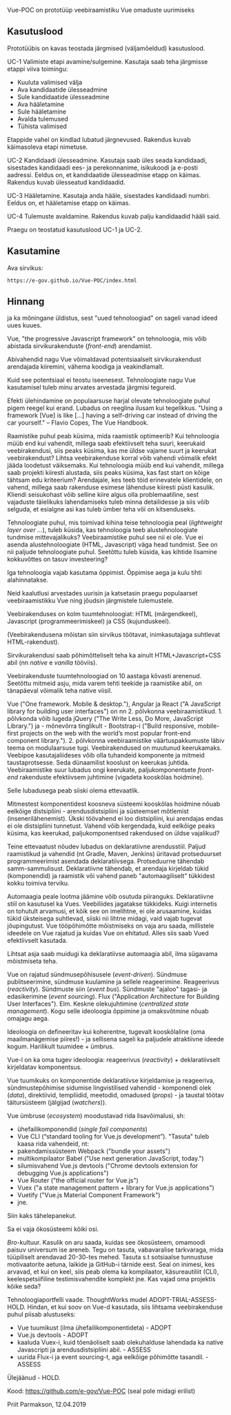 Vue-POC on prototüüp veebiraamistiku Vue omaduste uurimiseks

## Kasutuslood

Prototüübis on kavas teostada järgmised (väljamõeldud) kasutuslood.

UC-1 Valimiste etapi avamine/sulgemine. Kasutaja saab teha järgmisse etappi viiva toimingu:

- Kuuluta valimised välja
- Ava kandidaatide ülesseadmine
- Sule kandidaatide ülesseadmine
- Ava hääletamine
- Sule hääletamine
- Avalda tulemused
- Tühista valimised

Etappide vahel on kindlad lubatud järgnevused. Rakendus kuvab käimasoleva etapi nimetuse.

UC-2 Kandidaadi ülesseadmine. Kasutaja saab üles seada kandidaadi, sisestades kandidaadi ees- ja perekonnanime, isikukoodi ja e-posti aadressi. Eeldus on, et kandidaatide ülesseadmise etapp on käimas. Rakendus kuvab ülesseatud kandidaadid.

UC-3 Hääletamine. Kasutaja anda hääle, sisestades kandidaadi numbri. Eeldus on, et hääletamise etapp on käimas.

UC-4 Tulemuste avaldamine. Rakendus kuvab palju kandidaadid hääli said.

Praegu on teostatud kasutuslood UC-1 ja UC-2.

## Kasutamine

Ava sirvikus: 

`https://e-gov.github.io/Vue-POC/index.html`

## Hinnang

ja ka mõningane üldistus, sest "uued tehnoloogiad" on sageli vanad ideed uues kuues.

Vue, "the progressive Javascript framework" on tehnoloogia, mis võib abistada sirvikurakenduste (*front-end*) arendamist.

Abivahendid nagu Vue võimaldavad potentsiaalselt sirvikurakendust arendajada kiiremini, vähema koodiga ja veakindlamalt.

Kuid see potentsiaal ei teostu iseenesest. Tehnoloogiate nagu Vue kasutamisel tuleb minu arvates arvestada järgmisi tegureid.

Efekti ülehindamine on populaarsuse harjal olevate tehnoloogiate puhul pigem reegel kui erand. Lubadus on reeglina ilusam kui tegelikkus. 
"Using a framework  [Vue] is like [...] having a self-driving car instead of driving the car yourself." – Flavio Copes, The Vue Handbook.

Raamistike puhul peab küsima, mida raamistik optimeerib? Kui tehnoloogia müüb end kui vahendit, millega saab efektiivselt teha suuri, keerukaid veebirakendusi, siis peaks küsima, kas me üldse vajame suurt ja keerukat veebirakendust? Lihtsa veebirakenduse korral võib vahendi võimalik efekt jääda loodetust väiksemaks. Kui tehnoloogia müüb end kui vahendit, millega saab projekti kiiresti alustada, siis peaks küsima, kas fast start on kõige tähtsam edu kriteerium? Arendajale, kes teeb töid erinevatele klientidele, on vahend, millega saab rakenduse esimese lähenduse kiiresti püsti kasulik. Kliendi seisukohast võib selline kiire algus olla problemaatiline, sest vajaduste täielikuks lahendamiseks tuleb minna detailidesse ja siis võib selguda, et esialgne asi kas tuleb ümber teha või on kitsenduseks.

Tehnoloogiate puhul, mis toimivad kihina teise tehnoloogia peal (*lightweight layer over ...*), tuleb küsida, kas tehnoloogia teeb alustehnoloogiate tundmise mittevajalikuks? Veebiraamistike puhul see nii ei ole. Vue ei asenda alustehnoloogiate (HTML, Javascript) väga head tundmist. See on nii paljude tehnoloogiate puhul. Seetõttu tuleb küsida, kas kihtide lisamine kokkuvõttes on tasuv investeering?

Iga tehnoloogia vajab kasutama õppimist. Õppimise aega ja kulu tihti alahinnatakse.

Neid kaalutlusi arvestades uurisin ja katsetasin praegu populaarset veebiraamistikku Vue ning jõudsin järgmistele tulemustele.

Veebirakenduses on kolm tuumtehnoloogiat: HTML (märgendkeel), Javascript (programmeerimiskeel) ja CSS (kujunduskeel).

(Veebirakendusena mõistan siin sirvikus töötavat, inimkasutajaga suhtlevat HTML-rakendust).

Sirvikurakendusi saab põhimõtteliselt teha ka ainult HTML+Javascript+CSS abil (nn *native* e *vanilla* tööviis).

Veebirakenduste tuumtehnoloogiad on 10 aastaga kõvasti arenenud. Seetõttu mitmeid asju, mida varem tehti teekide ja raamistike abil, on tänapäeval võimalik teha native viisil.

Vue ("One framework. Mobile & desktop."), Angular ja React ("A JavaScript library for building user interfaces") on nn 2. põlvkonna veebiraamistikud. 1. põlvkonda võib lugeda jQuery ("The Write Less, Do More, JavaScript Library.") ja - mõnevõrra tinglikult - Bootstrap-i ("Build responsive, mobile-first projects on the web with the world’s most popular front-end component library.").
2. põlvkonna veebiraamistike väärtuspakkumuste läbiv teema on modulaarsuse tugi. Veebirakendused on muutunud keerukamaks. Veebipoe kasutajaliideses võib olla tuhandeid komponente ja mitmeid taustaprotsesse. Seda dünaamilist kooslust on keerukas juhtida. Veebiraamistike suur lubadus ongi keerukate, paljukomponentsete *front-end* rakenduste efektiivsem juhtimine (vigadeta kooskõlas hoidmine).

Selle lubadusega peab siiski olema ettevaatlik.

Mitmestest komponentidest koosneva süsteemi kooskõlas hoidmine nõuab eelkõige distsipliini - arendusdistsipliini ja süsteemset mõtlemist (insenerilähenemist). Ükski töövahend ei loo distsipliini, kui arendajas endas ei ole distsipliini tunnetust. Vahend võib kergendada, kuid eelkõige peaks küsima, kas keerukad, paljukomponentsed rakendused on üldse vajalikud?

Teine ettevaatust nõudev lubadus on deklaratiivne arendusstiil. Paljud raamistikud ja vahendid (nt Gradle, Maven, Jenkins) üritavad protseduurset programmeerimist asendada deklaratiivsega. Protseduurne tähendab samm-sammulisust. Deklaratiivne tähendab, et arendaja kirjeldab tükid (komponendid) ja raamistik või vahend paneb "automaagiliselt" tükkidest kokku toimiva terviku.

Automaagia peale lootma jäämine võib osutuda piiranguks. Deklaratiivne stiil on kasutusel ka Vues. Veebiliides jagatakse tükkideks. Kuigi internetis on tohutult arvamusi, et kõik see on imelihtne, ei ole arusaamine, kuidas tükid üksteisega suhtlevad, siiski nii lihtne midagi, vaid vajab tugevat jõupingutust. Vue tööpõhimõtte mõistmiseks on vaja aru saada, millistele ideedele on Vue rajatud ja kuidas Vue on ehitatud. Alles siis saab Vued efektiivselt kasutada.

Lihtsat asja saab  muidugi ka deklaratiivse automaagia abil, ilma sügavama mõistmiseta teha.

Vue on rajatud sündmusepõhisusele (*event-driven*). Sündmuse publitseerimine, sündmuse kuulamine ja sellele reageerimine. Reageerivus (*reactivity*). Sündmuste siin (*event bus*). Sündmuste "ajaloo" tagasi- ja edasikerimine (*event sourcing*). Flux ("Application Architecture for Building User Interfaces"). Elm. Keskne olekujuhtimine (*centralized state management*). Kogu selle ideoloogia õppimine ja omaksvõtmine nõuab omajagu aega.

Ideoloogia on defineeritav kui koherentne, tugevalt kooskõlaline (oma maailmanägemise piires!) - ja sellisena sageli ka paljudele atraktiivne ideede kogum. Harilikult tuumidee + ümbrus.

Vue-l on ka oma tugev ideoloogia: reageerivus (*reactivity*) + deklaratiivselt kirjeldatav komponentsus.

Vue tuumikuks on komponentide deklaratiivse kirjeldamise ja reageeriva, sündmustepõhimise sidumise lingvistilised vahendid - komponendi olek (*data*), direktiivid, templiidid, meetodid, omadused (*props*) - ja taustal töötav täitursüsteem (jälgijad (*watchers*)).

Vue ümbruse (*ecosystem*) moodustavad rida lisavõimalusi, sh:

- ühefailikomponendid (*single fail components*)
- Vue CLI (“standard tooling for Vue.js development”). "Tasuta" tuleb kaasa rida vahendeid, nt:
- pakendamissüsteem Webpack ("bundle your assets")
- multikompilaator Babel ("Use next generation JavaScript, today.")
- silumisvahend Vue.js devtools ("Chrome devtools extension for debugging Vue.js applications")
- Vue Router ("the official router for Vue.js")
- Vuex ("a state management pattern + library for Vue.js applications") 
- Vuetify ("Vue.js Material Component Framework")
- jne.

Siin kaks tähelepanekut.

Sa ei vaja ökosüsteemi kõiki osi.

*Bro*-kultuur. Kasulik on aru saada, kuidas see ökosüsteem, omamoodi paisuv universum ise areneb. Tegu on tasuta, vabavaralise tarkvaraga, mida tüüpiliselt arendavad 20-30-tes mehed. Tasuta s.t sotsiaalse tunnustuse motivaatorite aetuna, laikide ja GitHub-i tärnide eest. Seal on inimesi, kes arvavad, et kui on keel, siis peab olema ka kompilaator, käsureautiliit (CLI), keelespetsiifiline testimisvahendite komplekt jne. Kas vajad oma projektis kõike seda?

Tehnoloogiaportfelli vaade. ThoughtWorks mudel ADOPT-TRIAL-ASSESS-HOLD. Hindan, et kui soov on Vue-d kasutada, siis lihtsama veebirakenduse puhul piisab alustuseks:

- Vue tuumikust (ilma ühefailikomponentideta) - ADOPT
- Vue.js devtools - ADOPT
- kaaluda Vuex-i, kuid tõenäoliselt saab olekuhalduse lahendada ka native Javascripti ja arendusdistsipliini abil. - ASSESS
- uurida Flux-i ja event sourcing-t, aga eelkõige põhimõtte tasandil. -ASSESS

Ülejäänud - HOLD.

Kood: https://github.com/e-gov/Vue-POC (seal pole midagi erilist)

Priit Parmakson, 12.04.2019
